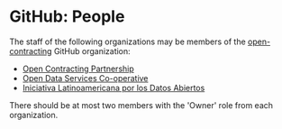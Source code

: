 # GitHub: People

The staff of the following organizations may be members of the [open-contracting](https://github.com/open-contracting) GitHub organization:

* [Open Contracting Partnership](https://www.open-contracting.org/about/team/)
* [Open Data Services Co-operative](http://opendataservices.coop)
* [Iniciativa Latinoamericana por los Datos Abiertos](https://idatosabiertos.org/acerca-de-nosotros/)

There should be at most two members with the 'Owner' role from each organization.
